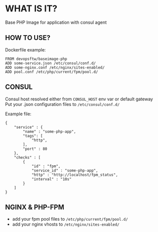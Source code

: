 WHAT IS IT?
===========
Base PHP Image for application with consul agent

HOW TO USE?
-----------
Dockerfile example:

```
FROM devopsftw/baseimage-php
ADD some-service.json /etc/consul/conf.d/
ADD some-nginx.conf /etc/nginx/sites-enabled/
ADD pool.conf /etc/php/current/fpm/pool.d/
```

CONSUL
------
Consul host resolved either from `CONSUL_HOST` env var or default gateway
Put your .json configuration files to `/etc/consul/conf.d/`

Example file:
```
{
    "service" : {
        "name" : "some-php-app",
        "tags": [
            "http",
        ],
        "port" : 80
    },
    "checks" : [
        {
            "id" : "fpm",
            "service_id" : "some-php-app",
            "http" : "http://localhost/fpm_status",
            "interval" : "10s"
        }
    ]
}
```

NGINX & PHP-FPM
---------------
- add your fpm pool files to `/etc/php/current/fpm/pool.d/`
- add your nginx vhosts to `/etc/nginx/sites-enabled/`
